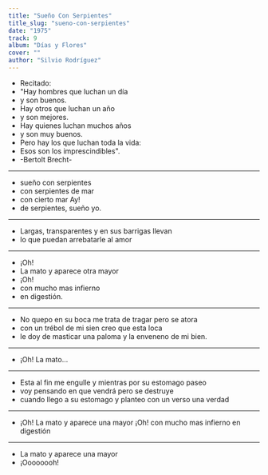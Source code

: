 ```yaml
---
title: "Sueño Con Serpientes"
title_slug: "sueno-con-serpientes"
date: "1975"
track: 9
album: "Días y Flores"
cover: ""
author: "Silvio Rodríguez"
---
```


- Recitado:
- "Hay hombres que luchan un día
- y son buenos.
- Hay otros que luchan un año
- y son mejores.
- Hay quienes luchan muchos años
- y son muy buenos.
- Pero hay los que luchan toda la vida:
- Esos son los imprescindibles".
- -Bertolt Brecht-

---

- sueño con serpientes
- con serpientes de mar
- con cierto mar Ay!
- de serpientes, sueño yo.

---

- Largas, transparentes y en sus barrigas llevan
- lo que puedan arrebatarle al amor

---

- ¡Oh!
- La mato y aparece otra mayor
- ¡Oh!
- con mucho mas infierno
- en digestión.

---

- No quepo en su boca me trata de tragar pero se atora
- con un trébol de mi sien creo que esta loca
- le doy de masticar una paloma y la enveneno de mi bien.

---

- ¡Oh! La mato...

---

- Esta al fin me engulle y mientras por su estomago paseo
- voy pensando en que vendrá pero se destruye
- cuando llego a su estomago y planteo con un verso una verdad

---

- ¡Oh! La mato y aparece una mayor ¡Oh! con mucho mas infierno en digestión

---

- La mato y aparece una mayor
- ¡Oooooooh!
